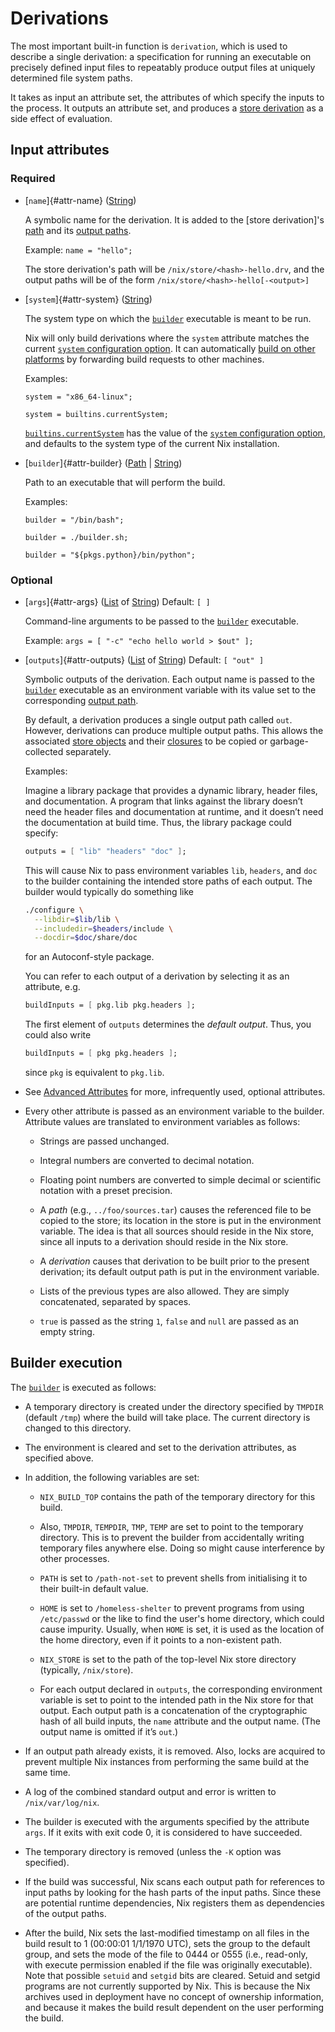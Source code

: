 # Derivations

The most important built-in function is `derivation`, which is used to describe a single derivation:
a specification for running an executable on precisely defined input files to repeatably produce output files at uniquely determined file system paths.

It takes as input an attribute set, the attributes of which specify the inputs to the process.
It outputs an attribute set, and produces a [store derivation](@docroot@/glossary.md#gloss-store-derivation) as a side effect of evaluation.

<!-- FIXME: add a section on output attributes -->

## Input attributes

### Required

- [`name`]{#attr-name} ([String](@docroot@/language/values.md#type-string))

  A symbolic name for the derivation.
  It is added to the [store derivation]'s [path](@docroot@/glossary.md#gloss-store-path) and its [output paths][output path].

  Example: `name = "hello";`

  The store derivation's path will be `/nix/store/<hash>-hello.drv`, and the output paths will be of the form `/nix/store/<hash>-hello[-<output>]`
- [`system`]{#attr-system} ([String](@docroot@/language/values.md#type-string))

  The system type on which the [`builder`](#attr-builder) executable is meant to be run.

  Nix will only build derivations where the `system` attribute matches the current [`system` configuration option].
  It can automatically [build on other platforms](../advanced-topics/distributed-builds.md) by forwarding build requests to other machines.

  Examples:

  `system = "x86_64-linux";`

  `system = builtins.currentSystem;`

  [`builtins.currentSystem`](@docroot@/language/builtin-constants.md#builtins-currentSystem) has the value of the [`system` configuration option], and defaults to the system type of the current Nix installation.

  [`system` configuration option]: @docroot@/command-ref/conf-file.md#conf-system

- [`builder`]{#attr-builder} ([Path](@docroot@/language/values.md#type-path) | [String](@docroot@/language/values.md#type-string))

  Path to an executable that will perform the build.

  Examples:

  `builder = "/bin/bash";`

  `builder = ./builder.sh;`

  `builder = "${pkgs.python}/bin/python";`

### Optional

- [`args`]{#attr-args} ([List](@docroot@/language/values.md#list) of [String](@docroot@/language/values.md#type-string)) Default: `[ ]`

  Command-line arguments to be passed to the [`builder`](#attr-builder) executable.

  Example: `args = [ "-c" "echo hello world > $out" ];`

- [`outputs`]{#attr-outputs} ([List](@docroot@/language/values.md#list) of [String](@docroot@/language/values.md#type-string)) Default: `[ "out" ]`

  Symbolic outputs of the derivation.
  Each output name is passed to the [`builder`](#attr-builder) executable as an environment variable with its value set to the corresponding [output path].

  [output path]: @docroot@/glossary.md#gloss-output-path

  By default, a derivation produces a single output path called `out`.
  However, derivations can produce multiple output paths.
  This allows the associated [store objects](@docroot@/glossary.md#gloss-store-object) and their [closures](@docroot@/glossary.md#gloss-closure) to be copied or garbage-collected separately.

  Examples:

  Imagine a library package that provides a dynamic library, header files, and documentation.
  A program that links against the library doesn’t need the header files and documentation at runtime, and it doesn’t need the documentation at build time.
  Thus, the library package could specify:

  ```nix
  outputs = [ "lib" "headers" "doc" ];
  ```

  This will cause Nix to pass environment variables `lib`, `headers`, and `doc` to the builder containing the intended store paths of each output.
  The builder would typically do something like

  ```bash
  ./configure \
    --libdir=$lib/lib \
    --includedir=$headers/include \
    --docdir=$doc/share/doc
  ```

  for an Autoconf-style package.

  You can refer to each output of a
  derivation by selecting it as an attribute, e.g.

  ```nix
  buildInputs = [ pkg.lib pkg.headers ];
  ```
  <!-- FIXME: move this to the output attributes section when we have one -->

  The first element of `outputs` determines the *default output*.
  Thus, you could also write

  ```nix
  buildInputs = [ pkg pkg.headers ];
  ```

  since `pkg` is equivalent to `pkg.lib`.

- See [Advanced Attributes](./advanced-attributes.md) for more, infrequently used, optional attributes.

  <!-- FIXME: This should be moved here -->

- Every other attribute is passed as an environment variable to the builder.
  Attribute values are translated to environment variables as follows:

    - Strings are passed unchanged.
    
    - Integral numbers are converted to decimal notation.
    
    - Floating point numbers are converted to simple decimal or scientific notation with a preset precision.

    - A *path* (e.g., `../foo/sources.tar`) causes the referenced file
      to be copied to the store; its location in the store is put in
      the environment variable. The idea is that all sources should
      reside in the Nix store, since all inputs to a derivation should
      reside in the Nix store.

    - A *derivation* causes that derivation to be built prior to the
      present derivation; its default output path is put in the
      environment variable.

    - Lists of the previous types are also allowed. They are simply
      concatenated, separated by spaces.

    - `true` is passed as the string `1`, `false` and `null` are
      passed as an empty string.

## Builder execution

The [`builder`](#attr-builder) is executed as follows:

- A temporary directory is created under the directory specified by
  `TMPDIR` (default `/tmp`) where the build will take place. The
  current directory is changed to this directory.

- The environment is cleared and set to the derivation attributes, as
  specified above.

- In addition, the following variables are set:

  - `NIX_BUILD_TOP` contains the path of the temporary directory for
    this build.

  - Also, `TMPDIR`, `TEMPDIR`, `TMP`, `TEMP` are set to point to the
    temporary directory. This is to prevent the builder from
    accidentally writing temporary files anywhere else. Doing so
    might cause interference by other processes.

  - `PATH` is set to `/path-not-set` to prevent shells from
    initialising it to their built-in default value.

  - `HOME` is set to `/homeless-shelter` to prevent programs from
    using `/etc/passwd` or the like to find the user's home
    directory, which could cause impurity. Usually, when `HOME` is
    set, it is used as the location of the home directory, even if
    it points to a non-existent path.

  - `NIX_STORE` is set to the path of the top-level Nix store
    directory (typically, `/nix/store`).

  - For each output declared in `outputs`, the corresponding
    environment variable is set to point to the intended path in the
    Nix store for that output. Each output path is a concatenation
    of the cryptographic hash of all build inputs, the `name`
    attribute and the output name. (The output name is omitted if
    it’s `out`.)

- If an output path already exists, it is removed. Also, locks are
  acquired to prevent multiple Nix instances from performing the same
  build at the same time.

- A log of the combined standard output and error is written to
  `/nix/var/log/nix`.

- The builder is executed with the arguments specified by the
  attribute `args`. If it exits with exit code 0, it is considered to
  have succeeded.

- The temporary directory is removed (unless the `-K` option was
  specified).

- If the build was successful, Nix scans each output path for
  references to input paths by looking for the hash parts of the input
  paths. Since these are potential runtime dependencies, Nix registers
  them as dependencies of the output paths.

- After the build, Nix sets the last-modified timestamp on all files
  in the build result to 1 (00:00:01 1/1/1970 UTC), sets the group to
  the default group, and sets the mode of the file to 0444 or 0555
  (i.e., read-only, with execute permission enabled if the file was
  originally executable). Note that possible `setuid` and `setgid`
  bits are cleared. Setuid and setgid programs are not currently
  supported by Nix. This is because the Nix archives used in
  deployment have no concept of ownership information, and because it
  makes the build result dependent on the user performing the build.
